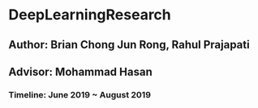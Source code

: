 # DeepLearningResearch
## Author: Brian Chong Jun Rong, Rahul Prajapati
## Advisor: Mohammad Hasan
### Timeline: June 2019 ~ August 2019
